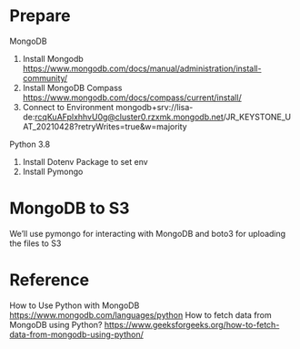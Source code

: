 # Prepare 
MongoDB
1. Install Mongodb https://www.mongodb.com/docs/manual/administration/install-community/
2. Install MongoDB Compass https://www.mongodb.com/docs/compass/current/install/ 
3. Connect to Environment mongodb+srv://lisa-de:rcqKuAFplxhhvU0g@cluster0.rzxmk.mongodb.net/JR_KEYSTONE_UAT_20210428?retryWrites=true&w=majority 

Python 3.8 
1. Install Dotenv Package to set env
2. Install Pymongo 

# MongoDB to S3 
We’ll use pymongo for interacting with MongoDB and boto3 for uploading the files to S3


# Reference 
How to Use Python with MongoDB https://www.mongodb.com/languages/python 
How to fetch data from MongoDB using Python? https://www.geeksforgeeks.org/how-to-fetch-data-from-mongodb-using-python/ 
 

